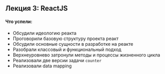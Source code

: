 ## Лекция 3: ReactJS


#### Что успели:

- Обсудили идеологию реакта
- Проговорили базовую структуру проекта реакт
- Обсудили основные сущности в разработке на реакте
- Разобрали классовый и функциональный подход
- Верхнеуровнево затронули методы и процессы жизненного цикла
- Реализовали две версии задачи `counter`
- Реализовали data mapping
